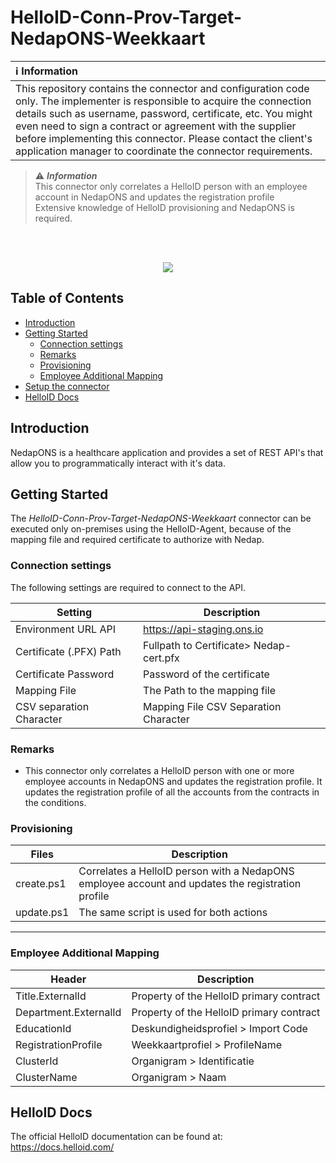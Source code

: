 # HelloID-Conn-Prov-Target-NedapONS-Weekkaart

| :information_source: Information |
|:---------------------------|
| This repository contains the connector and configuration code only. The implementer is responsible to acquire the connection details such as username, password, certificate, etc. You might even need to sign a contract or agreement with the supplier before implementing this connector. Please contact the client's application manager to coordinate the connector requirements.       |


> :warning: **_Information_**   <br />This connector only correlates a HelloID person with an employee account in NedapONS and updates the registration profile
<br />Extensive knowledge of HelloID provisioning and NedapONS is required.

<br />
<br />

<p align="center">
  <img src="https://user-images.githubusercontent.com/68013812/94918899-c672c700-04b3-11eb-9132-7125bbf77fa5.png">
</p>

## Table of Contents

- [Introduction](#introduction)
- [Getting Started](#getting-started)
  * [Connection settings](#Connection-settings)
  * [Remarks](#Remarks)
  * [Provisioning](#provisioning)
  * [Employee Additional Mapping](#Employee-Additional-Mapping)
- [Setup the connector](#setup-the-connector)
- [HelloID Docs](#helloid-docs)

## Introduction
NedapONS is a healthcare application and provides a set of REST API's that allow you to programmatically interact with it's data.

## Getting Started

The _HelloID-Conn-Prov-Target-NedapONS-Weekkaart_ connector can be executed only on-premises using the HelloID-Agent, because of the mapping file and required certificate to authorize with Nedap.

### Connection settings

The following settings are required to connect to the API.

| Setting     | Description |
| ------------ | ----------- |
| Environment URL API     |    https://api-staging.ons.io                                     |
| Certificate (.PFX) Path    |  Fullpath to Certificate> Nedap-cert.pfx                       |
| Certificate Password |    Password of the certificate                                       |
| Mapping File |  The Path to the mapping file |
| CSV separation Character| Mapping File CSV Separation Character         |

### Remarks
- This connector only correlates a HelloID person with one or more employee accounts in NedapONS and updates the registration profile. It updates the registration profile of all the accounts from the contracts in the conditions.

### Provisioning

| Files       | Description                                             |
| ----------- | ------------------------------------------              |
| create.ps1  | Correlates a HelloID person with a NedapONS employee account and updates the registration profile |
| update.ps1  | The same script is used for both actions |
----------

###  Employee Additional Mapping
| Header    | Description |
| ------------ | ----------- |
| Title.ExternalId   | Property of the HelloID primary contract
| Department.ExternalId  | Property of the HelloID primary contract
| EducationId   |   Deskundigheidsprofiel > Import Code
| RegistrationProfile | Weekkaartprofiel > ProfileName
| ClusterId  | Organigram > Identificatie
| ClusterName  |    Organigram > Naam

## HelloID Docs

The official HelloID documentation can be found at: https://docs.helloid.com/
